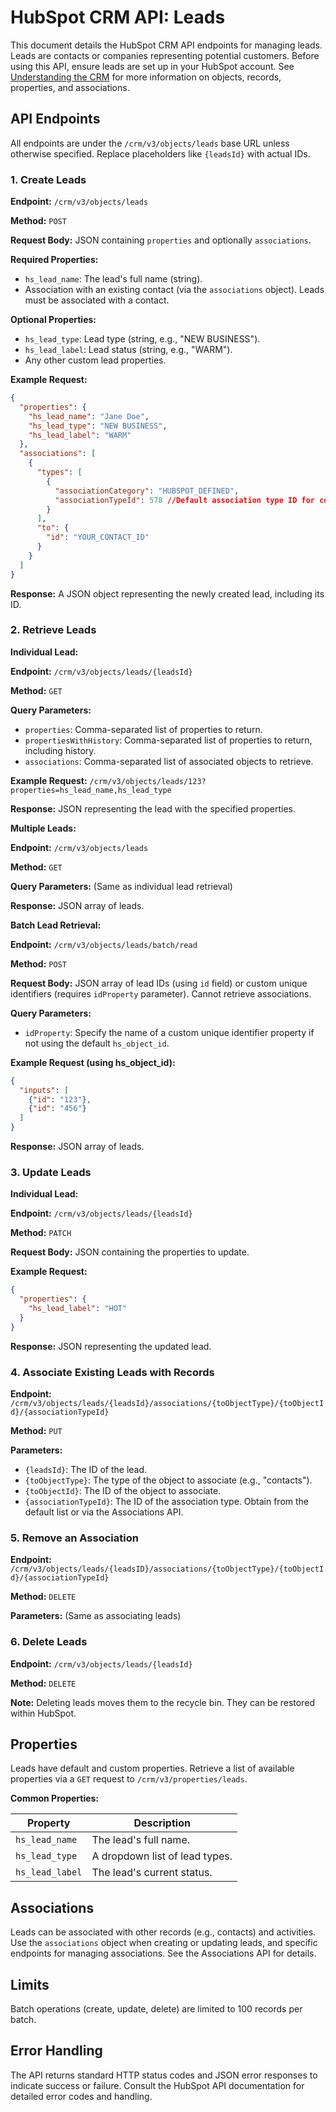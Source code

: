 # HubSpot CRM API: Leads

This document details the HubSpot CRM API endpoints for managing leads.  Leads are contacts or companies representing potential customers.  Before using this API, ensure leads are set up in your HubSpot account.  See [Understanding the CRM](hypothetical_link_to_crm_guide) for more information on objects, records, properties, and associations.

## API Endpoints

All endpoints are under the `/crm/v3/objects/leads` base URL unless otherwise specified.  Replace placeholders like `{leadsId}` with actual IDs.


### 1. Create Leads

**Endpoint:** `/crm/v3/objects/leads`

**Method:** `POST`

**Request Body:** JSON containing `properties` and optionally `associations`.

**Required Properties:**

* `hs_lead_name`: The lead's full name (string).
* Association with an existing contact (via the `associations` object).  Leads must be associated with a contact.

**Optional Properties:**

* `hs_lead_type`: Lead type (string, e.g., "NEW BUSINESS").
* `hs_lead_label`: Lead status (string, e.g., "WARM").
* Any other custom lead properties.


**Example Request:**

```json
{
  "properties": {
    "hs_lead_name": "Jane Doe",
    "hs_lead_type": "NEW BUSINESS",
    "hs_lead_label": "WARM"
  },
  "associations": [
    {
      "types": [
        {
          "associationCategory": "HUBSPOT_DEFINED",
          "associationTypeId": 578 //Default association type ID for contacts.  See documentation for other types.
        }
      ],
      "to": {
        "id": "YOUR_CONTACT_ID" 
      }
    }
  ]
}
```

**Response:**  A JSON object representing the newly created lead, including its ID.


### 2. Retrieve Leads

**Individual Lead:**

**Endpoint:** `/crm/v3/objects/leads/{leadsId}`

**Method:** `GET`

**Query Parameters:**

* `properties`: Comma-separated list of properties to return.
* `propertiesWithHistory`: Comma-separated list of properties to return, including history.
* `associations`: Comma-separated list of associated objects to retrieve.

**Example Request:** `/crm/v3/objects/leads/123?properties=hs_lead_name,hs_lead_type`

**Response:** JSON representing the lead with the specified properties.


**Multiple Leads:**

**Endpoint:** `/crm/v3/objects/leads`

**Method:** `GET`

**Query Parameters:** (Same as individual lead retrieval)

**Response:** JSON array of leads.


**Batch Lead Retrieval:**

**Endpoint:** `/crm/v3/objects/leads/batch/read`

**Method:** `POST`

**Request Body:**  JSON array of lead IDs (using `id` field) or custom unique identifiers (requires `idProperty` parameter).  Cannot retrieve associations.

**Query Parameters:**
* `idProperty`: Specify the name of a custom unique identifier property if not using the default `hs_object_id`.

**Example Request (using hs_object_id):**

```json
{
  "inputs": [
    {"id": "123"},
    {"id": "456"}
  ]
}
```


**Response:** JSON array of leads.


### 3. Update Leads

**Individual Lead:**

**Endpoint:** `/crm/v3/objects/leads/{leadsId}`

**Method:** `PATCH`

**Request Body:** JSON containing the properties to update.

**Example Request:**

```json
{
  "properties": {
    "hs_lead_label": "HOT"
  }
}
```

**Response:** JSON representing the updated lead.


### 4. Associate Existing Leads with Records

**Endpoint:** `/crm/v3/objects/leads/{leadsId}/associations/{toObjectType}/{toObjectId}/{associationTypeId}`

**Method:** `PUT`

**Parameters:**

* `{leadsId}`:  The ID of the lead.
* `{toObjectType}`: The type of the object to associate (e.g., "contacts").
* `{toObjectId}`: The ID of the object to associate.
* `{associationTypeId}`: The ID of the association type.  Obtain from the default list or via the Associations API.


### 5. Remove an Association

**Endpoint:** `/crm/v3/objects/leads/{leadsID}/associations/{toObjectType}/{toObjectId}/{associationTypeId}`

**Method:** `DELETE`

**Parameters:** (Same as associating leads)


### 6. Delete Leads

**Endpoint:** `/crm/v3/objects/leads/{leadsId}`

**Method:** `DELETE`

**Note:** Deleting leads moves them to the recycle bin.  They can be restored within HubSpot.


## Properties

Leads have default and custom properties.  Retrieve a list of available properties via a `GET` request to `/crm/v3/properties/leads`.

**Common Properties:**

| Property       | Description                                           |
|-----------------|-------------------------------------------------------|
| `hs_lead_name` | The lead's full name.                                |
| `hs_lead_type`  | A dropdown list of lead types.                       |
| `hs_lead_label` | The lead's current status.                           |


## Associations

Leads can be associated with other records (e.g., contacts) and activities.  Use the `associations` object when creating or updating leads, and specific endpoints for managing associations.  See the Associations API for details.


## Limits

Batch operations (create, update, delete) are limited to 100 records per batch.


## Error Handling

The API returns standard HTTP status codes and JSON error responses to indicate success or failure.  Consult the HubSpot API documentation for detailed error codes and handling.
